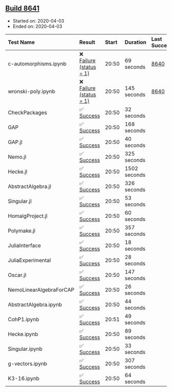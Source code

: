 ## [Build 8641](https://oscarci.mathematik.uni-kl.de/job/oscar/8641/)

* Started on: 2020-04-03
* Ended on: 2020-04-03

| Test Name    | Result | Start | Duration | Last Success | First Failure |
|:-------------|:-------|:------|:---------|:-------------|:--------------|
| c-automorphisms.ipynb | ❌ [Failure (status = 1)](https://oscarci.mathematik.uni-kl.de/job/oscar/8641/artifact/logs/build-8641/c-automorphisms.ipynb.log) | 20:50 | 69 seconds | [8640](https://oscarci.mathematik.uni-kl.de/job/oscar/8640/) | [8641](https://oscarci.mathematik.uni-kl.de/job/oscar/8641/) |
| wronski-poly.ipynb | ❌ [Failure (status = 1)](https://oscarci.mathematik.uni-kl.de/job/oscar/8641/artifact/logs/build-8641/wronski-poly.ipynb.log) | 20:50 | 145 seconds | [8640](https://oscarci.mathematik.uni-kl.de/job/oscar/8640/) | [8641](https://oscarci.mathematik.uni-kl.de/job/oscar/8641/) |
| CheckPackages | ✅ [Success](https://oscarci.mathematik.uni-kl.de/job/oscar/8641/artifact/logs/build-8641/CheckPackages.log) | 20:50 | 32 seconds |  |  |
| GAP | ✅ [Success](https://oscarci.mathematik.uni-kl.de/job/oscar/8641/artifact/logs/build-8641/GAP.log) | 20:50 | 168 seconds |  |  |
| GAP.jl | ✅ [Success](https://oscarci.mathematik.uni-kl.de/job/oscar/8641/artifact/logs/build-8641/GAP.jl.log) | 20:50 | 40 seconds |  |  |
| Nemo.jl | ✅ [Success](https://oscarci.mathematik.uni-kl.de/job/oscar/8641/artifact/logs/build-8641/Nemo.jl.log) | 20:50 | 325 seconds |  |  |
| Hecke.jl | ✅ [Success](https://oscarci.mathematik.uni-kl.de/job/oscar/8641/artifact/logs/build-8641/Hecke.jl.log) | 20:50 | 1502 seconds |  |  |
| AbstractAlgebra.jl | ✅ [Success](https://oscarci.mathematik.uni-kl.de/job/oscar/8641/artifact/logs/build-8641/AbstractAlgebra.jl.log) | 20:50 | 326 seconds |  |  |
| Singular.jl | ✅ [Success](https://oscarci.mathematik.uni-kl.de/job/oscar/8641/artifact/logs/build-8641/Singular.jl.log) | 20:50 | 53 seconds |  |  |
| HomalgProject.jl | ✅ [Success](https://oscarci.mathematik.uni-kl.de/job/oscar/8641/artifact/logs/build-8641/HomalgProject.jl.log) | 20:50 | 60 seconds |  |  |
| Polymake.jl | ✅ [Success](https://oscarci.mathematik.uni-kl.de/job/oscar/8641/artifact/logs/build-8641/Polymake.jl.log) | 20:50 | 357 seconds |  |  |
| JuliaInterface | ✅ [Success](https://oscarci.mathematik.uni-kl.de/job/oscar/8641/artifact/logs/build-8641/JuliaInterface.log) | 20:50 | 18 seconds |  |  |
| JuliaExperimental | ✅ [Success](https://oscarci.mathematik.uni-kl.de/job/oscar/8641/artifact/logs/build-8641/JuliaExperimental.log) | 20:50 | 28 seconds |  |  |
| Oscar.jl | ✅ [Success](https://oscarci.mathematik.uni-kl.de/job/oscar/8641/artifact/logs/build-8641/Oscar.jl.log) | 20:50 | 147 seconds |  |  |
| NemoLinearAlgebraForCAP | ✅ [Success](https://oscarci.mathematik.uni-kl.de/job/oscar/8641/artifact/logs/build-8641/NemoLinearAlgebraForCAP.log) | 20:50 | 26 seconds |  |  |
| AbstractAlgebra.ipynb | ✅ [Success](https://oscarci.mathematik.uni-kl.de/job/oscar/8641/artifact/logs/build-8641/AbstractAlgebra.ipynb.log) | 20:50 | 44 seconds |  |  |
| CohP1.ipynb | ✅ [Success](https://oscarci.mathematik.uni-kl.de/job/oscar/8641/artifact/logs/build-8641/CohP1.ipynb.log) | 20:51 | 49 seconds |  |  |
| Hecke.ipynb | ✅ [Success](https://oscarci.mathematik.uni-kl.de/job/oscar/8641/artifact/logs/build-8641/Hecke.ipynb.log) | 20:50 | 89 seconds |  |  |
| Singular.ipynb | ✅ [Success](https://oscarci.mathematik.uni-kl.de/job/oscar/8641/artifact/logs/build-8641/Singular.ipynb.log) | 20:50 | 33 seconds |  |  |
| g-vectors.ipynb | ✅ [Success](https://oscarci.mathematik.uni-kl.de/job/oscar/8641/artifact/logs/build-8641/g-vectors.ipynb.log) | 20:50 | 307 seconds |  |  |
| K3-16.ipynb | ✅ [Success](https://oscarci.mathematik.uni-kl.de/job/oscar/8641/artifact/logs/build-8641/K3-16.ipynb.log) | 20:50 | 64 seconds |  |  |
